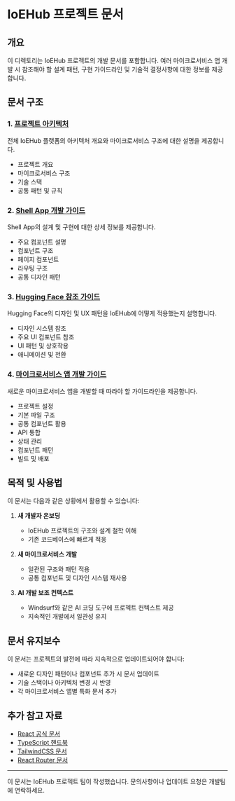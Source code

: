 # IoEHub 프로젝트 문서

## 개요

이 디렉토리는 IoEHub 프로젝트의 개발 문서를 포함합니다. 여러 마이크로서비스 앱 개발 시 참조해야 할 설계 패턴, 구현 가이드라인 및 기술적 결정사항에 대한 정보를 제공합니다.

## 문서 구조

### 1. [프로젝트 아키텍처](./project-architecture.md)
전체 IoEHub 플랫폼의 아키텍처 개요와 마이크로서비스 구조에 대한 설명을 제공합니다.
- 프로젝트 개요
- 마이크로서비스 구조
- 기술 스택
- 공통 패턴 및 규칙

### 2. [Shell App 개발 가이드](./shell-app-guide.md)
Shell App의 설계 및 구현에 대한 상세 정보를 제공합니다.
- 주요 컴포넌트 설명
- 컴포넌트 구조
- 페이지 컴포넌트
- 라우팅 구조
- 공통 디자인 패턴

### 3. [Hugging Face 참조 가이드](./huggingface-reference.md)
Hugging Face의 디자인 및 UX 패턴을 IoEHub에 어떻게 적용했는지 설명합니다.
- 디자인 시스템 참조
- 주요 UI 컴포넌트 참조
- UI 패턴 및 상호작용
- 애니메이션 및 전환

### 4. [마이크로서비스 앱 개발 가이드](./microservice-app-guide.md)
새로운 마이크로서비스 앱을 개발할 때 따라야 할 가이드라인을 제공합니다.
- 프로젝트 설정
- 기본 파일 구조
- 공통 컴포넌트 활용
- API 통합
- 상태 관리
- 컴포넌트 패턴
- 빌드 및 배포

## 목적 및 사용법

이 문서는 다음과 같은 상황에서 활용할 수 있습니다:

1. **새 개발자 온보딩**
   - IoEHub 프로젝트의 구조와 설계 철학 이해
   - 기존 코드베이스에 빠르게 적응

2. **새 마이크로서비스 개발**
   - 일관된 구조와 패턴 적용
   - 공통 컴포넌트 및 디자인 시스템 재사용

3. **AI 개발 보조 컨텍스트**
   - Windsurf와 같은 AI 코딩 도구에 프로젝트 컨텍스트 제공
   - 지속적인 개발에서 일관성 유지

## 문서 유지보수

이 문서는 프로젝트의 발전에 따라 지속적으로 업데이트되어야 합니다:

- 새로운 디자인 패턴이나 컴포넌트 추가 시 문서 업데이트
- 기술 스택이나 아키텍처 변경 시 반영
- 각 마이크로서비스 앱별 특화 문서 추가

## 추가 참고 자료

- [React 공식 문서](https://reactjs.org/docs/getting-started.html)
- [TypeScript 핸드북](https://www.typescriptlang.org/docs/)
- [TailwindCSS 문서](https://tailwindcss.com/docs)
- [React Router 문서](https://reactrouter.com/en/main)

---

이 문서는 IoEHub 프로젝트 팀이 작성했습니다. 문의사항이나 업데이트 요청은 개발팀에 연락하세요.
